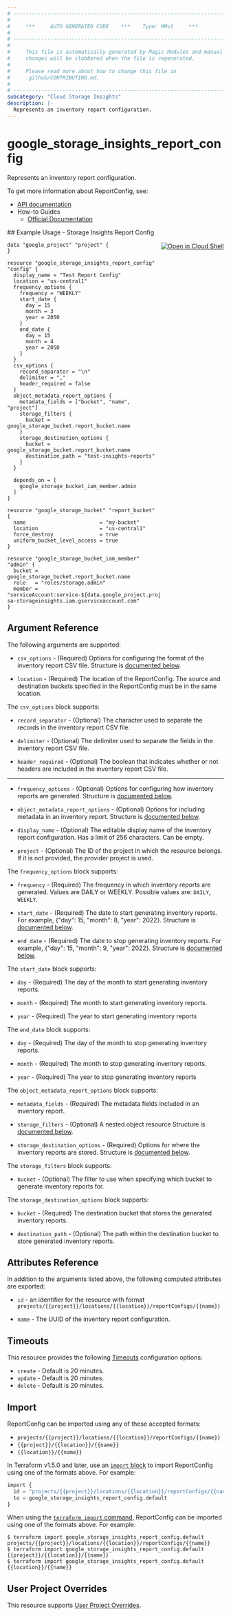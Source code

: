 ```yaml
---
# ----------------------------------------------------------------------------
#
#     ***     AUTO GENERATED CODE    ***    Type: MMv1     ***
#
# ----------------------------------------------------------------------------
#
#     This file is automatically generated by Magic Modules and manual
#     changes will be clobbered when the file is regenerated.
#
#     Please read more about how to change this file in
#     .github/CONTRIBUTING.md.
#
# ----------------------------------------------------------------------------
subcategory: "Cloud Storage Insights"
description: |-
  Represents an inventory report configuration.
---
```


# google_storage_insights_report_config

Represents an inventory report configuration.


To get more information about ReportConfig, see:

* [API documentation](https://cloud.google.com/storage/docs/json_api/v1/reportConfig)
* How-to Guides
    * [Official Documentation](https://cloud.google.com/storage/docs/insights/using-storage-insights)

<div class = "oics-button" style="float: right; margin: 0 0 -15px">
  <a href="https://console.cloud.google.com/cloudshell/open?cloudshell_git_repo=https%3A%2F%2Fgithub.com%2Fterraform-google-modules%2Fdocs-examples.git&cloudshell_working_dir=storage_insights_report_config&cloudshell_image=gcr.io%2Fcloudshell-images%2Fcloudshell%3Alatest&open_in_editor=main.tf&cloudshell_print=.%2Fmotd&cloudshell_tutorial=.%2Ftutorial.md" target="_blank">
    <img alt="Open in Cloud Shell" src="//gstatic.com/cloudssh/images/open-btn.svg" style="max-height: 44px; margin: 32px auto; max-width: 100%;">
  </a>
</div>
## Example Usage - Storage Insights Report Config


```hcl
data "google_project" "project" {
}

resource "google_storage_insights_report_config" "config" {
  display_name = "Test Report Config"
  location = "us-central1"
  frequency_options {
    frequency = "WEEKLY"
    start_date {
      day = 15
      month = 3
      year = 2050
    }
    end_date {
      day = 15
      month = 4
      year = 2050
    }
  }
  csv_options {
    record_separator = "\n"
    delimiter = ","
    header_required = false
  }
  object_metadata_report_options {
    metadata_fields = ["bucket", "name", "project"]
    storage_filters {
      bucket = google_storage_bucket.report_bucket.name
    }
    storage_destination_options {
      bucket = google_storage_bucket.report_bucket.name
      destination_path = "test-insights-reports"
    }
  }

  depends_on = [
    google_storage_bucket_iam_member.admin
  ]
}

resource "google_storage_bucket" "report_bucket" {
  name                        = "my-bucket"
  location                    = "us-central1"
  force_destroy               = true
  uniform_bucket_level_access = true
}

resource "google_storage_bucket_iam_member" "admin" {
  bucket = google_storage_bucket.report_bucket.name
  role   = "roles/storage.admin"
  member = "serviceAccount:service-${data.google_project.project.number}@gcp-sa-storageinsights.iam.gserviceaccount.com"
}
```

## Argument Reference

The following arguments are supported:


* `csv_options` -
  (Required)
  Options for configuring the format of the inventory report CSV file.
  Structure is [documented below](#nested_csv_options).

* `location` -
  (Required)
  The location of the ReportConfig. The source and destination buckets specified in the ReportConfig
  must be in the same location.


<a name="nested_csv_options"></a>The `csv_options` block supports:

* `record_separator` -
  (Optional)
  The character used to separate the records in the inventory report CSV file.

* `delimiter` -
  (Optional)
  The delimiter used to separate the fields in the inventory report CSV file.

* `header_required` -
  (Optional)
  The boolean that indicates whether or not headers are included in the inventory report CSV file.

- - -


* `frequency_options` -
  (Optional)
  Options for configuring how inventory reports are generated.
  Structure is [documented below](#nested_frequency_options).

* `object_metadata_report_options` -
  (Optional)
  Options for including metadata in an inventory report.
  Structure is [documented below](#nested_object_metadata_report_options).

* `display_name` -
  (Optional)
  The editable display name of the inventory report configuration. Has a limit of 256 characters. Can be empty.

* `project` - (Optional) The ID of the project in which the resource belongs.
    If it is not provided, the provider project is used.


<a name="nested_frequency_options"></a>The `frequency_options` block supports:

* `frequency` -
  (Required)
  The frequency in which inventory reports are generated. Values are DAILY or WEEKLY.
  Possible values are: `DAILY`, `WEEKLY`.

* `start_date` -
  (Required)
  The date to start generating inventory reports. For example, {"day": 15, "month": 8, "year": 2022}.
  Structure is [documented below](#nested_start_date).

* `end_date` -
  (Required)
  The date to stop generating inventory reports. For example, {"day": 15, "month": 9, "year": 2022}.
  Structure is [documented below](#nested_end_date).


<a name="nested_start_date"></a>The `start_date` block supports:

* `day` -
  (Required)
  The day of the month to start generating inventory reports.

* `month` -
  (Required)
  The month to start generating inventory reports.

* `year` -
  (Required)
  The year to start generating inventory reports

<a name="nested_end_date"></a>The `end_date` block supports:

* `day` -
  (Required)
  The day of the month to stop generating inventory reports.

* `month` -
  (Required)
  The month to stop generating inventory reports.

* `year` -
  (Required)
  The year to stop generating inventory reports

<a name="nested_object_metadata_report_options"></a>The `object_metadata_report_options` block supports:

* `metadata_fields` -
  (Required)
  The metadata fields included in an inventory report.

* `storage_filters` -
  (Optional)
  A nested object resource
  Structure is [documented below](#nested_storage_filters).

* `storage_destination_options` -
  (Required)
  Options for where the inventory reports are stored.
  Structure is [documented below](#nested_storage_destination_options).


<a name="nested_storage_filters"></a>The `storage_filters` block supports:

* `bucket` -
  (Optional)
  The filter to use when specifying which bucket to generate inventory reports for.

<a name="nested_storage_destination_options"></a>The `storage_destination_options` block supports:

* `bucket` -
  (Required)
  The destination bucket that stores the generated inventory reports.

* `destination_path` -
  (Optional)
  The path within the destination bucket to store generated inventory reports.

## Attributes Reference

In addition to the arguments listed above, the following computed attributes are exported:

* `id` - an identifier for the resource with format `projects/{{project}}/locations/{{location}}/reportConfigs/{{name}}`

* `name` -
  The UUID of the inventory report configuration.


## Timeouts

This resource provides the following
[Timeouts](https://developer.hashicorp.com/terraform/plugin/sdkv2/resources/retries-and-customizable-timeouts) configuration options:

- `create` - Default is 20 minutes.
- `update` - Default is 20 minutes.
- `delete` - Default is 20 minutes.

## Import


ReportConfig can be imported using any of these accepted formats:

* `projects/{{project}}/locations/{{location}}/reportConfigs/{{name}}`
* `{{project}}/{{location}}/{{name}}`
* `{{location}}/{{name}}`


In Terraform v1.5.0 and later, use an [`import` block](https://developer.hashicorp.com/terraform/language/import) to import ReportConfig using one of the formats above. For example:

```tf
import {
  id = "projects/{{project}}/locations/{{location}}/reportConfigs/{{name}}"
  to = google_storage_insights_report_config.default
}
```

When using the [`terraform import` command](https://developer.hashicorp.com/terraform/cli/commands/import), ReportConfig can be imported using one of the formats above. For example:

```
$ terraform import google_storage_insights_report_config.default projects/{{project}}/locations/{{location}}/reportConfigs/{{name}}
$ terraform import google_storage_insights_report_config.default {{project}}/{{location}}/{{name}}
$ terraform import google_storage_insights_report_config.default {{location}}/{{name}}
```

## User Project Overrides

This resource supports [User Project Overrides](https://registry.terraform.io/providers/hashicorp/google/latest/docs/guides/provider_reference#user_project_override).
